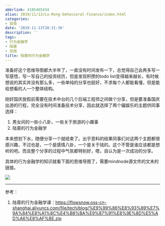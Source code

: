 ```yaml
---
abbrlink: 4185465434
alias: 2019/11/13/Lu-Rong-behavioral-finance/index.html
categories:
- 投资
date: '2019-11-13T20:31:36'
description: ''
tags:
- 行为金融学
- 陆蓉
- 总结
title: 陆蓉的行为金融学
---
```










准备好这个思维导图都大半年了，一直没有时间发布一下，总觉得自己会再多写一写感悟，写一写自己的投资经历，但是发现积攒的todo list变得越来越长，有时候想说的其实并没有那么多，一些单纯的分享也挺好，不求每个人都能看懂，但是能给想看的人一个整体结构。

刚好国庆放假前需要在技术中台的几个后端工程师之间做个分享，但是要准备国庆出游的行程，完全没有时间准备技术分享，因此就选择了两个偏娱乐的主题供同事选择：

1. 男女间的一些小八卦，一些关于旅游的小趣事
2. 陆蓉的行为金融学

本来想划下水，随便分享一个就结束了。出乎意料的结果同事们对这两个主题都很感兴趣，不过也是，一个是感情八卦，一个是关于钱的。这个不管是谁应该都是想听的吧。而且整个分享的过程中气氛都特别好，嗯，自认为是一次成功的分享。

具体的行为金融学的知识就看下面的思维导图了，需要mindnode源文件的文末的链接。

<!--more-->

![](https://flowsnow.oss-cn-shanghai.aliyuncs.com/image/normal/%E9%99%86%E8%93%89%E7%9A%84%E8%A1%8C%E4%B8%BA%E9%87%91%E8%9E%8D%E5%AD%A6%E8%AF%BE.jpg)



---

参考：

1. 陆蓉的行为金融学课：https://flowsnow.oss-cn-shanghai.aliyuncs.com/file/tech/blog/%E9%99%86%E8%93%89%E7%9A%84%E8%A1%8C%E4%B8%BA%E9%87%91%E8%9E%8D%E5%AD%A6%E8%AF%BE.zip